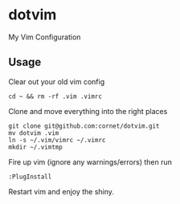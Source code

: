 # dotvim
My Vim Configuration

## Usage

Clear out your old vim config
```shell
cd ~ && rm -rf .vim .vimrc
```

Clone and move everything into the right places
```shell
git clone git@github.com:cornet/dotvim.git
mv dotvim .vim
ln -s ~/.vim/vimrc ~/.vimrc
mkdir ~/.vimtmp
```

Fire up vim (ignore any warnings/errors) then run
```
:PlugInstall
```

Restart vim and enjoy the shiny.
